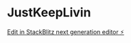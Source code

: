 # JustKeepLivin

[Edit in StackBlitz next generation editor ⚡️](https://stackblitz.com/~/github.com/jadathib/JustKeepLivin)